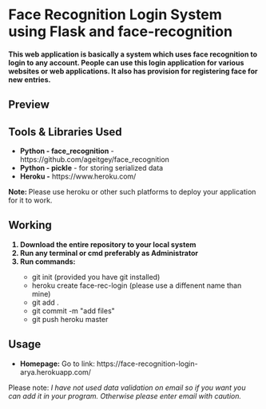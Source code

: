 <h1>Face Recognition Login System using Flask and face-recognition</h1>
<h4>This web application is basically a system which uses face recognition to login to any account. People can use this login application for various websites or web applications. It also has provision for registering face for new entries. 
</h4>
<h2>Preview</h2>
<h2>Tools & Libraries Used</h2>
<ul>
<li><b>Python - face_recognition</b> - https://github.com/ageitgey/face_recognition</li>
<li><b>Python - pickle</b> - for storing serialized data</li>
<li><b>Heroku -</b> https://www.heroku.com/</li>
</ul>
<strong>Note: </strong>Please use heroku or other such platforms to deploy your application for it to work.
<h2>Working</h2>
<ol>
<b>
<li>Download the entire repository to your local system</li>
<li>Run any terminal or cmd preferably as Administrator</li>
<li>Run commands:</li>
</b>
<ul>
<li>git init (provided you have git installed)</li>
<li>heroku create face-rec-login (please use a diffenent name than mine)</li>
<li>git add .</li>
<li>git commit -m "add files"</li>
<li>git push heroku master</li>
</ul>
</ol>
<h2>Usage</h2>
<ul>
<li><b>Homepage:</b> Go to link: https://face-recognition-login-arya.herokuapp.com/</li>  
</ul>
Please note: <i>I have not used data validation on email so if you want you can add it in your program. Otherwise please enter email with caution.</i>

